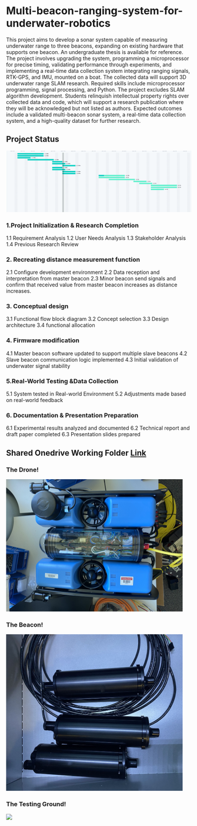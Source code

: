 # Multi-beacon-ranging-system-for-underwater-robotics

This project aims to develop a sonar system capable of measuring underwater range to three beacons, expanding
on existing hardware that supports one beacon. An undergraduate thesis is available for reference. The project
involves upgrading the system, programming a microprocessor for precise timing, validating performance through
experiments, and implementing a real-time data collection system integrating ranging signals, RTK-GPS, and
IMU, mounted on a boat. The collected data will support 3D underwater range SLAM research. Required skills
include microprocessor programming, signal processing, and Python. The project excludes SLAM algorithm
development. Students relinquish intellectual property rights over collected data and code, which will support a
research publication where they will be acknowledged but not listed as authors. Expected outcomes include a
validated multi-beacon sonar system, a real-time data collection system, and a high-quality dataset for further
research.

## Project Status
<img src="Admininistration/Gantt Chart.png" width="960">

### 1.Project Initialization & Research Completion
1.1 Requirement Analysis
1.2 User Needs Analysis
1.3 Stakeholder Analysis
1.4 Previous Research Review
### 2. Recreating distance measurement function
2.1 Configure development environment 
2.2 Data reception and interpretation from master beacon
2.3 Minor beacon send signals and confirm that received value from master beacon increases as distance increases.
### 3. Conceptual design
3.1 Functional flow block diagram
3.2 Concept selection
3.3 Design architecture
3.4 functional allocation
### 4. Firmware modification
4.1 Master beacon software updated to support multiple slave beacons
4.2 Slave beacon communication logic implemented
4.3 Initial validation of underwater signal stability
### 5.Real-World Testing &Data Collection
5.1 System tested in Real-world Environment
5.2 Adjustments made based on real-world feedback
### 6. Documentation & Presentation Preparation
6.1 Experimental results analyzed and documented
6.2 Technical report and draft paper completed
6.3 Presentation slides prepared





## Shared Onedrive Working Folder [Link](https://anu365-my.sharepoint.com/:f:/g/personal/u7810272_anu_edu_au/Ej7ByPz3ustMnYEdPVlyXrsB3ky1SCxQRNfJEJSD3o6qvw?e=D4FFSC)


### The Drone!
<img src="Assets/Images/Drone.jpg" width="480">

### The Beacon!
<img src="Assets/Images/Beacon.jpg" width="480">

### The Testing Ground!
<img src="Assets/Images/Testing_Ground.jpg" width="480">
